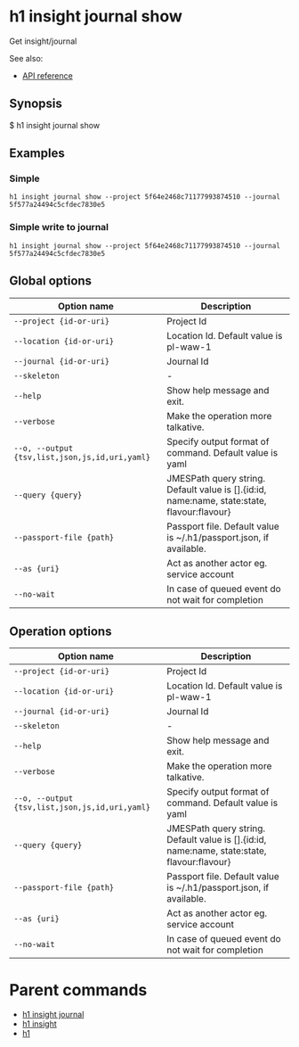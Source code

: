 
# h1 insight journal show

Get insight/journal

See also:

* [API reference](https://api.hyperone.com/v2/docs#operation/insight_project_journal_get)

## Synopsis

$ h1 insight journal show <options>

## Examples


### Simple

```h1 insight journal show --project 5f64e2468c71177993874510 --journal 5f577a24494c5cfdec7830e5```
### Simple write to journal

```h1 insight journal show --project 5f64e2468c71177993874510 --journal 5f577a24494c5cfdec7830e5```

## Global options

| Option name                                        | Description                                                                                    |
| -------------------------------------------------- | ---------------------------------------------------------------------------------------------- |
| ```--project {id-or-uri}```                        | Project Id                                                                                     |
| ```--location {id-or-uri}```                       | Location Id. Default value is pl-waw-1                                                         |
| ```--journal {id-or-uri}```                        | Journal Id                                                                                     |
| ```--skeleton```                                   | -                                                                                              |
| ```--help```                                       | Show help message and exit.                                                                    |
| ```--verbose```                                    | Make the operation more talkative.                                                             |
| ```--o, --output {tsv,list,json,js,id,uri,yaml}``` | Specify output format of command. Default value is yaml                                        |
| ```--query {query}```                              | JMESPath query string. Default value is [].\{id:id, name:name, state:state, flavour:flavour\}  |
| ```--passport-file {path}```                       | Passport file. Default value is ~/.h1/passport.json, if available.                             |
| ```--as {uri}```                                   | Act as another actor eg. service account                                                       |
| ```--no-wait```                                    | In case of queued event do not wait for completion                                             |

## Operation options

| Option name                                        | Description                                                                                    |
| -------------------------------------------------- | ---------------------------------------------------------------------------------------------- |
| ```--project {id-or-uri}```                        | Project Id                                                                                     |
| ```--location {id-or-uri}```                       | Location Id. Default value is pl-waw-1                                                         |
| ```--journal {id-or-uri}```                        | Journal Id                                                                                     |
| ```--skeleton```                                   | -                                                                                              |
| ```--help```                                       | Show help message and exit.                                                                    |
| ```--verbose```                                    | Make the operation more talkative.                                                             |
| ```--o, --output {tsv,list,json,js,id,uri,yaml}``` | Specify output format of command. Default value is yaml                                        |
| ```--query {query}```                              | JMESPath query string. Default value is [].\{id:id, name:name, state:state, flavour:flavour\}  |
| ```--passport-file {path}```                       | Passport file. Default value is ~/.h1/passport.json, if available.                             |
| ```--as {uri}```                                   | Act as another actor eg. service account                                                       |
| ```--no-wait```                                    | In case of queued event do not wait for completion                                             |

# Parent commands

* [h1 insight journal](./../README.md)
* [h1 insight](./../../README.md)
* [h1](./../../../README.md)

